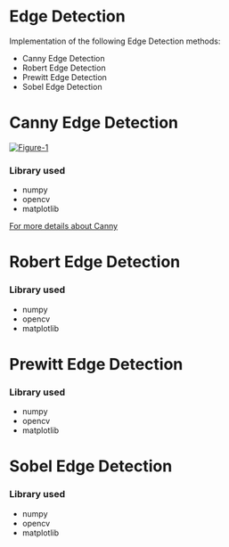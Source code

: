 
# Edge Detection
Implementation of the following Edge Detection methods:
* Canny Edge Detection
* Robert Edge Detection
* Prewitt Edge Detection
* Sobel Edge Detection

<!DOCTYPE html>
<html lang = "en">
<head>
    <meta charset="utf-8" />
    <link rel="stylesheet" href="main.css">
</head>


<body>
  <h1>Canny Edge Detection </h1>
<p title=Canny Edge Detection >
<a href="https://imgbb.com/"><img src="https://i.ibb.co/bKFbFSq/Figure-1.png" alt="Figure-1" border="0" /></a>

<h3>Library used</h3>
<p title=Library used->
<ul>
<li>numpy </li>
<li>opencv</li>
<li>matplotlib</li>
</ul>
</p>
<a href="https://docs.opencv.org/master/da/d22/tutorial_py_canny.html">For more details about Canny</a>

  <h1>Robert Edge Detection </h1>
<p title=Robert Edge Detection >
<h3>Library used</h3>
<p title=Library used->
<ul>
<li>numpy </li>
<li>opencv</li>
<li>matplotlib</li>
</ul>
</p>

  <h1>Prewitt Edge Detection </h1>
<p title=Prewitt Edge Detection >
<h3>Library used</h3>
<p title=Library used->
<ul>
<li>numpy </li>
<li>opencv</li>
<li>matplotlib</li>
</ul>
</p>

  <h1>Sobel Edge Detection </h1>
<p title=Sobel Edge Detection >
<h3>Library used</h3>
<p title=Library used->
<ul>
<li>numpy </li>
<li>opencv</li>
<li>matplotlib</li>
</ul>
</p>

</body>
</html>

